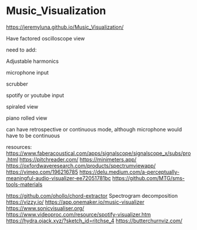 # Music_Visualization
https://jeremyluna.github.io/Music_Visualization/

Have factored oscilloscope view

need to add:

Adjustable harmonics

microphone input

scrubber

spotify or youtube input

spiraled view

piano rolled view

can have retrospective or continuous mode, although microphone would have to be continuous

resources:
https://www.faberacoustical.com/apps/signalscope/signalscope_x/subs/pro.html
https://pitchreader.com/
https://minimeters.app/
https://oxfordwaveresearch.com/products/spectrumviewapp/
https://vimeo.com/196216785
https://delu.medium.com/a-perceptually-meaningful-audio-visualizer-ee72051781bc
https://github.com/MTG/sms-tools-materials


https://github.com/ohollo/chord-extractor
Spectrogram decomposition
https://vizzy.io/
https://app.onemaker.io/music-visualizer
https://www.sonicvisualiser.org/
https://www.videoproc.com/resource/spotify-visualizer.htm
https://hydra.ojack.xyz/?sketch_id=ritchse_4
https://butterchurnviz.com/

